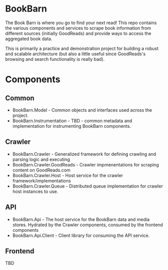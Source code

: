 # BookBarn

The Book Barn is where you go to find your next read! This repo contains the various components and services to scrape book information from different sources (initially GoodReads) and provide ways to access the aggregated book data.

This is primarily a practice and demonstration project for building a robust and scalable architecture (but also a little useful since GoodReads's browsing and search functionality is really bad).

# Components

## Common
- BookBarn.Model - Common objects and interfaces used across the project.
- BookBarn.Instrumentation - TBD - common metadata and implementation for instrumenting BookBarn components.
  
## Crawler
- BookBarn.Crawler - Generalized framework for defining crawling and parsing logic and executing
- BookBarn.Crawler.GoodReads - Crawler impmenentations for scraping content on GoodReads.com
- BookBarn.Crawler.Host - Host service for the crawler framework/implementations
- BookBarn.Crawler.Queue - Distributed queue implementation for crawler host instances to use.

## API
- BookBarn.Api - The host service for the BookBarn data and media stores. Hydrated by the Crawler components, consumed by the frontend components
- BookBarn.Api.Client - Client library for consuming the API service. 

## Frontend
TBD
